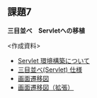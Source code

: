 ## 課題7

**三目並べ　Servletへの移植**
      
<作成資料>
- [Servlet 環境構築について](https://docs.google.com/document/d/171mJoRhb-yySizwMkTSt6fURJMEQipqNmpC16qoZgGc/edit?usp=sharing)
- [三目並べ(Servlet) 仕様](https://docs.google.com/document/d/1fL9lQEhNv9LQf68TTod-uU1y9zr6Q3G9OtyTIxM8DJE/edit?usp=sharing)
- [画面遷移図](https://drive.google.com/file/d/19YzDnDe435BF5MGGNOBQ2XIEP_qwk6RV/view?usp=sharing)
- [画面遷移図（拡張）](https://drive.google.com/file/d/197wSKpNbOiWmrbx0i6aO1fs1JFnf6ZcI/view?usp=sharing)